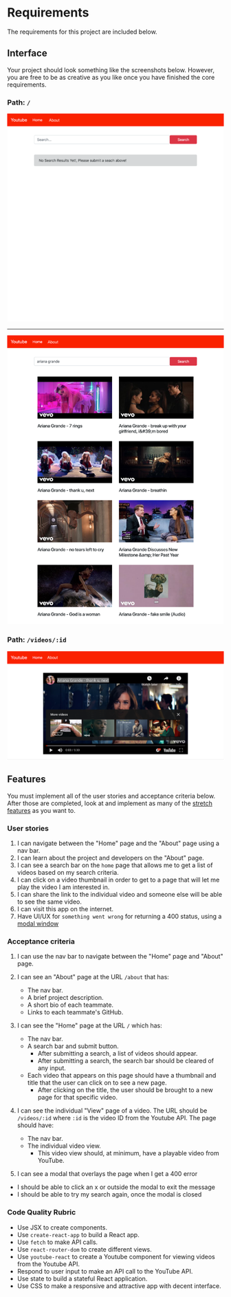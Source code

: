 # Requirements

The requirements for this project are included below.

## Interface

Your project should look something like the screenshots below. However, you are free to be as creative as you like once you have finished the core requirements.

### Path: `/`

![](../assets/home-1.png)

<hr />

![](../assets/home-2.png)

### Path: `/videos/:id`

![](../assets/video_only.png)

## Features

You must implement all of the user stories and acceptance criteria below. After those are completed, look at and implement as many of the [stretch features](./stretch-features.md) as you want to.

### User stories

1. I can navigate between the "Home" page and the "About" page using a nav bar.
1. I can learn about the project and developers on the "About" page.
1. I can see a search bar on the `home` page that allows me to get a list of videos based on my search criteria.
1. I can click on a video thumbnail in order to get to a page that will let me play the video I am interested in.
1. I can share the link to the individual video and someone else will be able to see the same video.
1. I can visit this app on the internet.
1. Have UI/UX for `something went wrong` for returning a 400 status, using a [modal window](https://blog.hubspot.com/website/modal-web-design)

### Acceptance criteria

1. I can use the nav bar to navigate between the "Home" page and "About" page.
1. I can see an "About" page at the URL `/about` that has:

   - The nav bar.
   - A brief project description.
   - A short bio of each teammate.
   - Links to each teammate's GitHub.

1. I can see the "Home" page at the URL `/` which has:

   - The nav bar.
   - A search bar and submit button.
     - After submitting a search, a list of videos should appear.
     - After submitting a search, the search bar should be cleared of any input.
   - Each video that appears on this page should have a thumbnail and title that the user can click on to see a new page.
     - After clicking on the title, the user should be brought to a new page for that specific video.

1. I can see the individual "View" page of a video. The URL should be `/videos/:id` where `:id` is the video ID from the Youtube API. The page should have:

   - The nav bar.
   - The individual video view.
     - This video view should, at minimum, have a playable video from YouTube.

1. I can see a modal that overlays the page when I get a 400 error

- I should be able to click an x or outside the modal to exit the message
- I should be able to try my search again, once the modal is closed

### Code Quality Rubric

- Use JSX to create components.
- Use `create-react-app` to build a React app.
- Use `fetch` to make API calls.
- Use `react-router-dom` to create different views.
- Use `youtube-react` to create a Youtube component for viewing videos from the Youtube API.
- Respond to user input to make an API call to the YouTube API.
- Use state to build a stateful React application.
- Use CSS to make a responsive and attractive app with decent interface.
